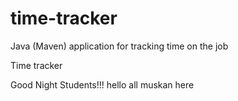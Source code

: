 # time-tracker
Java (Maven) application for tracking time on the job

Time tracker

Good Night Students!!!
hello all muskan here
